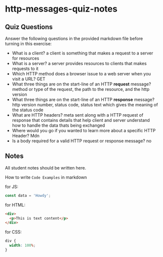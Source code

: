 # http-messages-quiz-notes

## Quiz Questions

Answer the following questions in the provided markdown file before turning in this exercise:

- What is a client?
  a client is something that makes a request to a server for resources
- What is a server?
  a server provides resources to clients that makes requests to it
- Which HTTP method does a browser issue to a web server when you visit a URL?
  GET
- What three things are on the start-line of an HTTP **request** message?
  method or type of the request, the path to the resource, and the http version
- What three things are on the start-line of an HTTP **response** message?
  http version number, status code, status text which gives the meaning of the status code
- What are HTTP headers?
  meta sent along with a HTTP request of response that contains details that help client and server understand how to handle the data thats being exchanged
- Where would you go if you wanted to learn more about a specific HTTP Header?
  Mdn
- Is a body required for a valid HTTP request or response message?
  no

## Notes

All student notes should be written here.

How to write `Code Examples` in markdown

for JS:

```javascript
const data = 'Howdy';
```

for HTML:

```html
<div>
  <p>This is text content</p>
</div>
```

for CSS:

```css
div {
  width: 100%;
}
```
